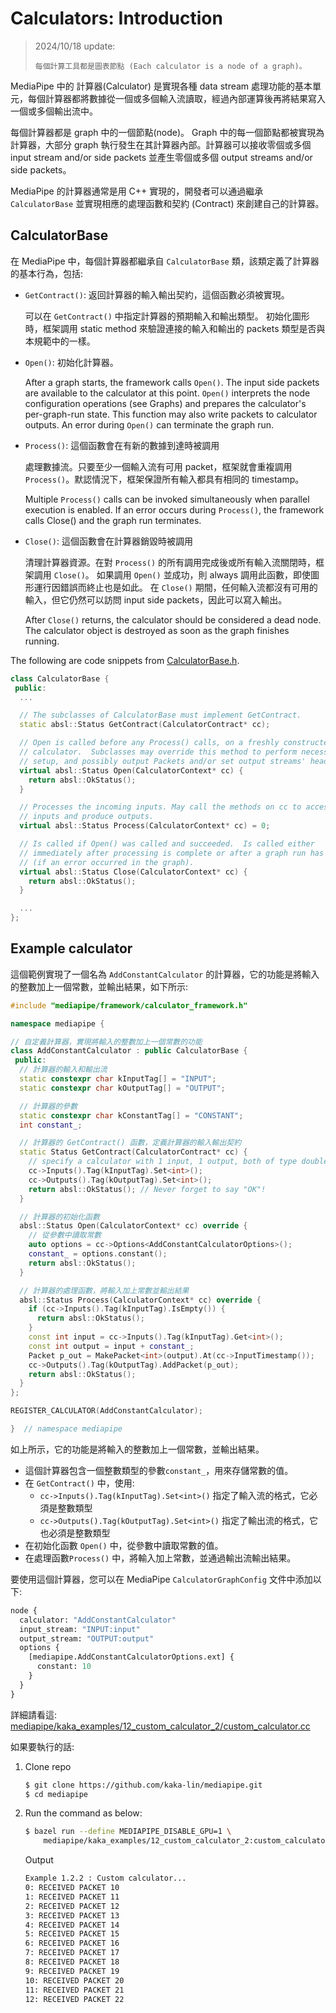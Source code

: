 # Calculators: Introduction

> 2024/10/18 update:
>
> ```
> 每個計算工具都是圖表節點 (Each calculator is a node of a graph)。
> ```

MediaPipe 中的 計算器(Calculator) 是實現各種 data stream 處理功能的基本單元，每個計算器都將數據從一個或多個輸入流讀取，經過內部運算後再將結果寫入一個或多個輸出流中。

每個計算器都是 graph 中的一個節點(node)。 Graph 中的每一個節點都被實現為計算器，大部分 graph 執行發生在其計算器內部。計算器可以接收零個或多個 input stream and/or side packets 並產生零個或多個 output streams and/or side packets。

MediaPipe 的計算器通常是用 C++ 實現的，開發者可以通過繼承 `CalculatorBase` 並實現相應的處理函數和契約 (Contract) 來創建自己的計算器。

## CalculatorBase

在 MediaPipe 中，每個計算器都繼承自 `CalculatorBase` 類，該類定義了計算器的基本行為，包括:

- `GetContract()`: 返回計算器的輸入輸出契約，這個函數必須被實現。

    可以在 `GetContract()` 中指定計算器的預期輸入和輸出類型。 初始化圖形時，框架調用 static method 來驗證連接的輸入和輸出的 packets 類型是否與本規範中的一樣。

- `Open()`: 初始化計算器。

    After a graph starts, the framework calls `Open()`. The input side packets are available to the calculator at this point. `Open()` interprets the node configuration operations (see Graphs) and prepares the calculator's per-graph-run state. This function may also write packets to calculator outputs. An error during `Open()` can terminate the graph run.

- `Process()`: 這個函數會在有新的數據到達時被調用

    處理數據流。只要至少一個輸入流有可用 packet，框架就會重複調用 `Process()`。默認情況下，框架保證所有輸入都具有相同的 timestamp。

    Multiple `Process()` calls can be invoked simultaneously when parallel execution is enabled. If an error occurs during `Process()`, the framework calls Close() and the graph run terminates.

- `Close()`: 這個函數會在計算器銷毀時被調用

    清理計算器資源。在對 `Process()` 的所有調用完成後或所有輸入流關閉時，框架調用 `Close()`。 如果調用 `Open()` 並成功，則 always 調用此函數，即使圖形運行因錯誤而終止也是如此。 在 `Close()` 期間，任何輸入流都沒有可用的輸入，但它仍然可以訪問 input side packets，因此可以寫入輸出。

    After `Close()` returns, the calculator should be considered a dead node. The calculator object is destroyed as soon as the graph finishes running.

The following are code snippets from [CalculatorBase.h](https://github.com/google/mediapipe/blob/master/mediapipe/framework/calculator_base.h).

```cpp
class CalculatorBase {
 public:
  ...

  // The subclasses of CalculatorBase must implement GetContract.
  static absl::Status GetContract(CalculatorContract* cc);

  // Open is called before any Process() calls, on a freshly constructed
  // calculator.  Subclasses may override this method to perform necessary
  // setup, and possibly output Packets and/or set output streams' headers.
  virtual absl::Status Open(CalculatorContext* cc) {
    return absl::OkStatus();
  }

  // Processes the incoming inputs. May call the methods on cc to access
  // inputs and produce outputs.
  virtual absl::Status Process(CalculatorContext* cc) = 0;

  // Is called if Open() was called and succeeded.  Is called either
  // immediately after processing is complete or after a graph run has ended
  // (if an error occurred in the graph).
  virtual absl::Status Close(CalculatorContext* cc) {
    return absl::OkStatus();
  }

  ...
};
```

## Example calculator

這個範例實現了一個名為 `AddConstantCalculator` 的計算器，它的功能是將輸入的整數加上一個常數，並輸出結果，如下所示:

```cpp
#include "mediapipe/framework/calculator_framework.h"

namespace mediapipe {

// 自定義計算器，實現將輸入的整數加上一個常數的功能
class AddConstantCalculator : public CalculatorBase {
 public:
  // 計算器的輸入和輸出流
  static constexpr char kInputTag[] = "INPUT";
  static constexpr char kOutputTag[] = "OUTPUT";

  // 計算器的參數
  static constexpr char kConstantTag[] = "CONSTANT";
  int constant_;

  // 計算器的 GetContract() 函數，定義計算器的輸入輸出契約
  static Status GetContract(CalculatorContract* cc) {
    // specify a calculator with 1 input, 1 output, both of type double
    cc->Inputs().Tag(kInputTag).Set<int>();
    cc->Outputs().Tag(kOutputTag).Set<int>();
    return absl::OkStatus(); // Never forget to say "OK"!
  }

  // 計算器的初始化函數
  absl::Status Open(CalculatorContext* cc) override {
    // 從參數中讀取常數
    auto options = cc->Options<AddConstantCalculatorOptions>();
    constant_ = options.constant();
    return absl::OkStatus();
  }

  // 計算器的處理函數，將輸入加上常數並輸出結果
  absl::Status Process(CalculatorContext* cc) override {
    if (cc->Inputs().Tag(kInputTag).IsEmpty()) {
      return absl::OkStatus();
    }
    const int input = cc->Inputs().Tag(kInputTag).Get<int>();
    const int output = input + constant_;
    Packet p_out = MakePacket<int>(output).At(cc->InputTimestamp());
    cc->Outputs().Tag(kOutputTag).AddPacket(p_out);
    return absl::OkStatus();
  }
};

REGISTER_CALCULATOR(AddConstantCalculator);

}  // namespace mediapipe
```

如上所示，它的功能是將輸入的整數加上一個常數，並輸出結果。

- 這個計算器包含一個整數類型的參數`constant_`，用來存儲常數的值。
- 在 `GetContract()` 中，使用:
  - `cc->Inputs().Tag(kInputTag).Set<int>()` 指定了輸入流的格式，它必須是整數類型
  - `cc->Outputs().Tag(kOutputTag).Set<int>()` 指定了輸出流的格式，它也必須是整數類型
- 在初始化函數 `Open()` 中，從參數中讀取常數的值。
- 在處理函數`Process()` 中，將輸入加上常數，並通過輸出流輸出結果。

要使用這個計算器，您可以在 MediaPipe `CalculatorGraphConfig` 文件中添加以下:

```proto
node {
  calculator: "AddConstantCalculator"
  input_stream: "INPUT:input"
  output_stream: "OUTPUT:output"
  options {
    [mediapipe.AddConstantCalculatorOptions.ext] {
      constant: 10
    }
  }
}
```

詳細請看這: [mediapipe/kaka_examples/12_custom_calculator_2/custom_calculator.cc](https://github.com/kaka-lin/mediapipe/blob/kaka/mediapipe/kaka_examples/12_custom_calculator_2/custom_calculator.cc)

如果要執行的話:

1. Clone repo

    ```sh
    $ git clone https://github.com/kaka-lin/mediapipe.git
    $ cd mediapipe
    ```

2. Run the command as below:

    ```sh
    $ bazel run --define MEDIAPIPE_DISABLE_GPU=1 \
        mediapipe/kaka_examples/12_custom_calculator_2:custom_calculator
    ```

    Output

    ```sh
    Example 1.2.2 : Custom calculator...
    0: RECEIVED PACKET 10
    1: RECEIVED PACKET 11
    2: RECEIVED PACKET 12
    3: RECEIVED PACKET 13
    4: RECEIVED PACKET 14
    5: RECEIVED PACKET 15
    6: RECEIVED PACKET 16
    7: RECEIVED PACKET 17
    8: RECEIVED PACKET 18
    9: RECEIVED PACKET 19
    10: RECEIVED PACKET 20
    11: RECEIVED PACKET 21
    12: RECEIVED PACKET 22
    ```
